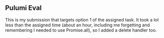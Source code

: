 ## Pulumi Eval

This is my submission that targets option 1 of the assigned task. It took a lot less than the assigned time (about an hour, including me forgetting and remembering I needed to use Promise.all), so I added a delete handler too.
